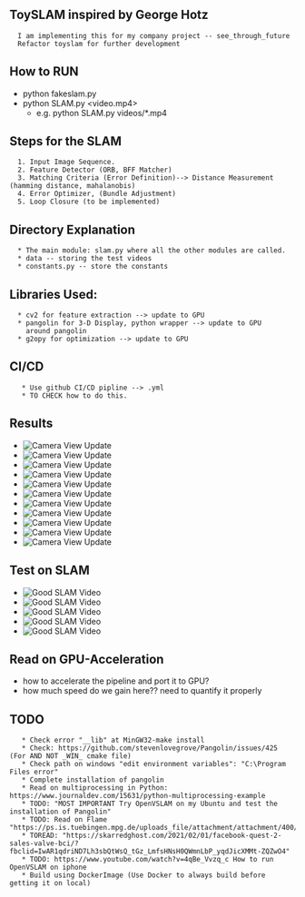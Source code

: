 ## ToySLAM inspired by George Hotz
      I am implementing this for my company project -- see_through_future
      Refactor toyslam for further development

## How to RUN
   * python fakeslam.py
   * python SLAM.py <video.mp4>
     * e.g. python SLAM.py videos/*.mp4

## Steps for the SLAM
      1. Input Image Sequence.
      2. Feature Detector (ORB, BFF Matcher)
      3. Matching Criteria (Error Definition)--> Distance Measurement (hamming distance, mahalanobis)
      4. Error Optimizer, (Bundle Adjustment)
      5. Loop Closure (to be implemented)

## Directory Explanation
      * The main module: slam.py where all the other modules are called.
      * data -- storing the test videos
      * constants.py -- store the constants

## Libraries Used:
      * cv2 for feature extraction --> update to GPU
      * pangolin for 3-D Display, python wrapper --> update to GPU
        around pangolin
      * g2opy for optimization --> update to GPU

## CI/CD
       * Use github CI/CD pipline --> .yml
       * TO CHECK how to do this.

## Results
  * ![Camera View Update](documentation/camera001.png)
  * ![Camera View Update](documentation/camera002.png)
  * ![Camera View Update](documentation/camera003.png)
  * ![Camera View Update](documentation/camera004.png)
  * ![Camera View Update](documentation/camera005.png)
  * ![Camera View Update](documentation/camera006.png)
  * ![Camera View Update](documentation/camera007.png)
  * ![Camera View Update](documentation/flow001.png)
  * ![Camera View Update](documentation/flow002.png)
  * ![Camera View Update](documentation/flow003.png)
  * ![Camera View Update](documentation/flow004.png)

## Test on SLAM
   * ![Good SLAM Video](documentation/good_SLAM/good_SLAM_cam001.png)
   * ![Good SLAM Video](documentation/good_SLAM/good_SLAM_cam002.png)
   * ![Good SLAM Video](documentation/good_SLAM/good_SLAM_cam003.png)
   * ![Good SLAM Video](documentation/good_SLAM/good_SLAM_cam004.png)
   * ![Good SLAM Video](documentation/good_SLAM/goodSLAM_vid001.png)

##
## Read on GPU-Acceleration
   * how to accelerate the pipeline and port it to GPU?
   * how much speed do we gain here?? need to quantify it properly


## TODO
       * Check error "__lib" at MinGW32-make install
       * Check: https://github.com/stevenlovegrove/Pangolin/issues/425 (For AND NOT _WIN_ cmake file)
       * Check path on windows "edit environment variables": "C:\Program Files error"
       * Complete installation of pangolin
       * Read on multiprocessing in Python: https://www.journaldev.com/15631/python-multiprocessing-example
       * TODO: "MOST IMPORTANT Try OpenVSLAM on my Ubuntu and test the installation of Pangolin"
       * TODO: Read on Flame "https://ps.is.tuebingen.mpg.de/uploads_file/attachment/attachment/400/paper.pdf"
       * TOREAD: "https://skarredghost.com/2021/02/01/facebook-quest-2-sales-valve-bci/?fbclid=IwAR1qdriND7Lh3sbQtWsQ_tGz_LmfsHNsH0QWmnLbP_yqdJicXMMt-ZQZwO4"
       * TODO: https://www.youtube.com/watch?v=4qBe_Vvzq_c How to run OpenVSLAM on iphone
       * Build using DockerImage (Use Docker to always build before getting it on local)
